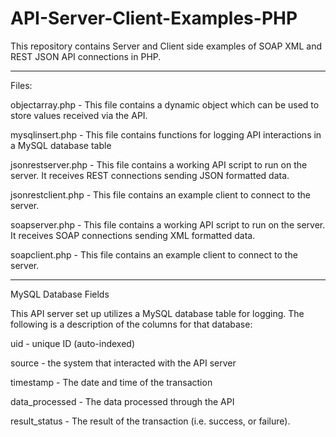 # API-Server-Client-Examples-PHP
This repository contains Server and Client side examples of SOAP XML and REST JSON API connections in PHP.

***

Files:

objectarray.php - This file contains a dynamic object which can be used to store values received via the API.

mysqlinsert.php - This file contains functions for logging API interactions in a MySQL database table

jsonrestserver.php - This file contains a working API script to run on the server. It receives REST connections sending JSON formatted data.

jsonrestclient.php - This file contains an example client to connect to the server.

soapserver.php - This file contains a working API script to run on the server. It receives SOAP connections sending XML formatted data.

soapclient.php - This file contains an example client to connect to the server. 

***

MySQL Database Fields

This API server set up utilizes a MySQL database table for logging. The following is a description of the columns for that database:

uid - unique ID (auto-indexed)

source - the system that interacted with the API server

timestamp - The date and time of the transaction

data_processed - The data processed through the API 

result_status - The result of the transaction (i.e. success, or failure).


